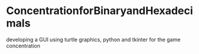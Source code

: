 # ConcentrationforBinaryandHexadecimals
developing a GUI using turtle graphics, python and tkinter for the game concentration
